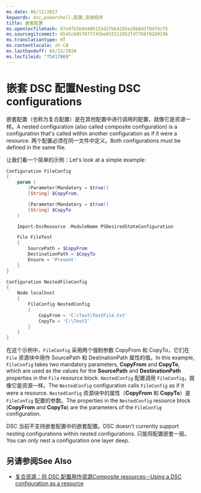 ```yaml
---
ms.date: 06/12/2017
keywords: dsc,powershell,配置,安装程序
title: 嵌套配置
ms.openlocfilehash: 07e4fb5b9d406153d2fbb4285e28b8d1f0dfdcf5
ms.sourcegitcommit: 6545c60578f7745be015111052fd7769f8289296
ms.translationtype: HT
ms.contentlocale: zh-CN
ms.lasthandoff: 04/22/2020
ms.locfileid: "75417869"
---
```

# <a name="nesting-dsc-configurations"></a><span data-ttu-id="9dc8d-103">嵌套 DSC 配置</span><span class="sxs-lookup"><span data-stu-id="9dc8d-103">Nesting DSC configurations</span></span>

<span data-ttu-id="9dc8d-104">嵌套配置（也称为复合配置）是在其他配置中进行调用的配置，就像它是资源一样。</span><span class="sxs-lookup"><span data-stu-id="9dc8d-104">A nested configuration (also called composite configuration) is a configuration that's called within another configuration as if it were a resource.</span></span> <span data-ttu-id="9dc8d-105">两个配置必须在同一文件中定义。</span><span class="sxs-lookup"><span data-stu-id="9dc8d-105">Both configurations must be defined in the same file.</span></span>

<span data-ttu-id="9dc8d-106">让我们看一个简单的示例：</span><span class="sxs-lookup"><span data-stu-id="9dc8d-106">Let's look at a simple example:</span></span>

```powershell
Configuration FileConfig
{
    param (
        [Parameter(Mandatory = $true)]
        [String] $CopyFrom,

        [Parameter(Mandatory = $true)]
        [String] $CopyTo
    )

    Import-DscResource -ModuleName PSDesiredStateConfiguration

    File FileTest
    {
        SourcePath = $CopyFrom
        DestinationPath = $CopyTo
        Ensure = 'Present'
    }
}

Configuration NestedFileConfig
{
    Node localhost
    {
        FileConfig NestedConfig
        {
            CopyFrom = 'C:\Test\TestFile.txt'
            CopyTo = 'C:\Test2'
        }
    }
}
```

<span data-ttu-id="9dc8d-107">在这个示例中，`FileConfig` 采用两个强制参数 CopyFrom 和 CopyTo，它们在 `File` 资源块中用作 SourcePath 和 DestinationPath 属性的值。</span><span class="sxs-lookup"><span data-stu-id="9dc8d-107">In this example, `FileConfig` takes two mandatory parameters, **CopyFrom** and **CopyTo**, which are used as the values for the **SourcePath** and **DestinationPath** properties in the `File` resource block.</span></span> <span data-ttu-id="9dc8d-108">`NestedConfig` 配置调用 `FileConfig`，就像它是资源一样。</span><span class="sxs-lookup"><span data-stu-id="9dc8d-108">The `NestedConfig` configuration calls `FileConfig` as if it were a resource.</span></span> <span data-ttu-id="9dc8d-109">`NestedConfig` 资源块中的属性（**CopyFrom** 和 **CopyTo**）是 `FileConfig` 配置的参数。</span><span class="sxs-lookup"><span data-stu-id="9dc8d-109">The properties in the `NestedConfig` resource block (**CopyFrom** and **CopyTo**) are the parameters of the `FileConfig` configuration.</span></span>

<span data-ttu-id="9dc8d-110">DSC 当前不支持嵌套配置中的嵌套配置。</span><span class="sxs-lookup"><span data-stu-id="9dc8d-110">DSC doesn't currently support nesting configurations within nested configurations.</span></span> <span data-ttu-id="9dc8d-111">只能将配置嵌套一层。</span><span class="sxs-lookup"><span data-stu-id="9dc8d-111">You can only nest a configuration one layer deep.</span></span>

## <a name="see-also"></a><span data-ttu-id="9dc8d-112">另请参阅</span><span class="sxs-lookup"><span data-stu-id="9dc8d-112">See Also</span></span>

- [<span data-ttu-id="9dc8d-113">复合资源：将 DSC 配置用作资源</span><span class="sxs-lookup"><span data-stu-id="9dc8d-113">Composite resources--Using a DSC configuration as a resource</span></span>](../resources/authoringResourceComposite.md)